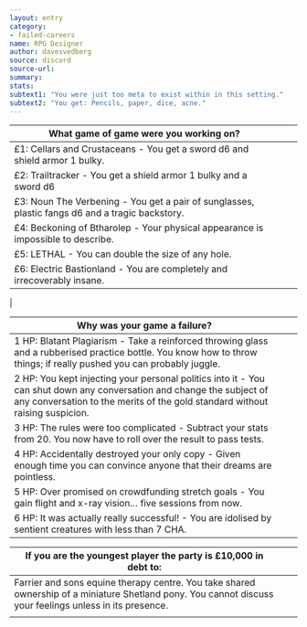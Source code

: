 ```yaml
---
layout: entry
category:
- failed-careers
name: RPG Designer
author: davesvedberg
source: discord
source-url:
summary:
stats:
subtext1: "You were just too meta to exist within in this setting."
subtext2: "You get: Pencils, paper, dice, acne."
---
```


| What game of game were you working on?                                                          |   |   |
|-------------------------------------------------------------------------------------------------|---|---|
| £1: Cellars and Crustaceans - You get a sword d6 and shield armor 1 bulky.                      |   |   |
| £2: Trailtracker - You get a shield armor 1 bulky and a sword d6                                |   |   |
| £3: Noun The Verbening - You get a pair of sunglasses, plastic fangs d6 and a tragic backstory. |   |   |
| £4: Beckoning of Btharolep - Your physical appearance is impossible to describe.                |   |   |
| £5: LETHAL - You can double the size of any hole.                                               |   |   |
| £6: Electric Bastionland - You are completely and irrecoverably insane.                         |   |   |
|

| Why was your game a failure?                                                                                                                                                                         |   |   |
|------------------------------------------------------------------------------------------------------------------------------------------------------------------------------------------------------|---|---|
| 1 HP: Blatant Plagiarism - Take a reinforced throwing glass and a rubberised practice bottle. You know how to throw things; if really pushed you can probably juggle.                                 |   |   |
| 2 HP: You kept injecting your personal politics into it - You can shut down any conversation and change the subject of any conversation to the merits of the gold standard without raising suspicion. |   |   |
| 3 HP: The rules were too complicated - Subtract your stats from 20. You now have to roll over the result to pass tests.                                                                               |   |   |
| 4 HP: Accidentally destroyed your only copy - Given enough time you can convince anyone that their dreams are pointless.                                                                              |   |   |
| 5 HP: Over promised on crowdfunding stretch goals - You gain flight and x-ray vision… five sessions from now.                                                                                         |   |   |
| 6 HP: It was actually really successful! - You are idolised by sentient creatures with less than 7 CHA.                                                                                               |   |   |                                                                                                                                       |   |   |

<p> </p>
<p> </p>

| If you are the youngest player the party is £10,000 in debt to:                                                                                          |   |   |
|----------------------------------------------------------------------------------------------------------------------------------------------------------|---|---|
| Farrier and sons equine therapy centre. You take shared ownership of a miniature Shetland pony. You cannot discuss your feelings unless in its presence. |   |   |
|                                                                                                                                                          |   |   |
